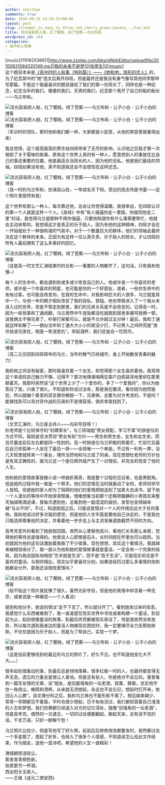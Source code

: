 ```yaml
---
author: shellbye
comments: true
date: 2010-09-15 14:34:31+00:00
layout: post
slug: streamer_is_easy_to_throw_red_cherry_green_banana_-_ulan_buh
title: 流光容易把人抛，红了樱桃，绿了芭蕉——乌兰布和
wordpress_id: 144
categories:
- 高中的人和事
---
```


[music]1791625366|1|http://www.zzstep.com/bbs/eWebEditor/uploadfile/20100831084020149.mp3|我的未来不是梦|0|张雨生|0[/music]  
这个题目本来是[《高中时的人和事（特别篇）》——《她和他，隐形的恋人》](http://user.qzone.qq.com/444854713/blog/1281959931)的，为了纪念其中的”她“选文后离开四班，但是最终还是我没有勇气像写其他同学那样写那篇，于是这个我最喜欢的题目就给了我们的第一任班长了，同样也是一种纪念，纪念当年的我们，傻傻的我们，天真的我们，纪念那个离开了自己的船的船长——乌兰布和。  
  
  
![流光容易把人抛，红了樱桃，绿了芭蕉——乌兰布和 - 公子小白 - 公子小白的博客](http://img.bimg.126.net/photo/ZAYoRca0FHCPmrxQyj2oEg==/5735897075409979846.jpg)![流光容易把人抛，红了樱桃，绿了芭蕉——乌兰布和 - 公子小白 - 公子小白的博客](http://img.bimg.126.net/photo/ZYMPFsCVfw_LCe-H5mQ84g==/5735897075409979847.jpg)  
（军训时的领队，那时他和我们都一样，大家都是小屁孩，从他的笑容里就看得出来）  
  
  
我总觉得，这个瘦高瘦高的男生给四班带来了无尽的影响，认识他之后我才第一次相信了关于雷锋的故事，原来这个世界上真的有一种人，愿意把别人的事放在比自己的事还重要的位置。他是最适合当班长的人，因为他的无私，他是我们最佳的领袖，四班如果没有他，真不知道我还会不会想现在这样还念。  
  
  
![流光容易把人抛，红了樱桃，绿了芭蕉——乌兰布和 - 公子小白 - 公子小白的博客](http://img.bimg.126.net/photo/y_3gDG_F_9Wg6xcDXEtq9Q==/5735897075409979848.jpg)  
（高一时的乌兰布和，扮演梁山伯，一举成名天下知。旁边的高志伟是书童——这个照片里居然有我）  
  
  
这个世界有那么一种人，每次靠近他，总会让你觉得温暖。我很幸运，在四班认识的第一个人就是这样一个人。《圣经》中有”有人强逼你走一里路，你就同他走二里“的话，我觉得乌兰是那种不用你强逼，只要他知道你有什么事需要帮忙，他就会主动来帮你。我觉得这才是真正的乐于助人。因为有他的这种精神，四班才会在一开始就处于一种很和谐的气氛中，对于一个数量巨大的群体，他们的领袖会最终决定这个群体的未来。正因为有这样一位认真负责、乐于助人的班长，才让四班的所有人最后拥有了这么多美好的回忆。  
  
![流光容易把人抛，红了樱桃，绿了芭蕉——乌兰布和 - 公子小白 - 公子小白的博客](http://img.bimg.126.net/photo/rh5G8ed7NEG3ld0Fqe3ZzA==/5735897075409979849.jpg)  
（这是高一时文艺汇演结束时的合影——重要的人物都齐了，这句话，只有我和他懂~）  
  
  
每个人的生命中，都会遇到些或多或少改变自己的人。他或许是一个你喜欢的老师，或许是一个你喜欢的明星，也可能是你的一个好朋友，或者，一些你生命中的匆匆过客，也可能会改变你。在我的生命中，对我影响巨大的人很多，乌兰就是其中一个。与他一年的朝夕相处改变了我的自私、狭隘，他也带我进入了一个我从未进入过的世界，但是不管走到那里，我们的兄弟关系是不会改变的。记得高一时，因为一些琐事和丁通闹翻，乌兰居然中午连饭都没吃就跑到宿舍来痛骂我俩一顿，说我俩太不够兄弟了，吵架打架都可以，就是不允许超过五分钟！最后，我和丁通就这样和解了——貌似当年和丁通大大小小的架没少打，不过男人之间终究是”渡尽劫波兄弟在，相逢一笑泯恩仇“。举起酒杯，我们还是会一饮而尽。  
  
![流光容易把人抛，红了樱桃，绿了芭蕉——乌兰布和 - 公子小白 - 公子小白的博客](http://img.bimg.126.net/photo/xSptbtgshA0ArTuq3lL3zw==/5735897075409979850.jpg)  
（高二元旦回到四班拜年的乌兰，当年的稚气已经褪尽，身上开始散发青春的魅力）  
  
  
我和他之间没有秘密，那时我喜欢着一个女生，却觉得那个女生喜欢着他。我常用这个来调侃自己魅力不够。记得不？那次地理课咱两在窗户边假装背地里却在那里聊着天。我那时突然说“这个世界上少了一个爱你的，多了一个爱我的”，你以为她答应了我，兴奋了很久。不知道和你说过没有，那是我在撒谎，看你因为她而尴尬，所以就编个善意的谎言替你解脱一下，兄弟嘛，总要为对方考虑的。不是吗？能够找到可以背对背作战的兄弟的不是很容易，很庆幸我找到了。  
  
  
![流光容易把人抛，红了樱桃，绿了芭蕉——乌兰布和 - 公子小白 - 公子小白的博客](http://img.bimg.126.net/photo/vJUb3JjmGa1R5OX7hxopHg==/5735897075409979851.jpg)  
（文艺汇演时，乌兰是主持人~~~光彩夺目呀！）  
杜老师是个比较保守的“封建家长”，与三班瑞姐“男女搭配，学习不累”的排座位的方式不同，我班是坚决贯彻“男女有别”方针——男生和男生坐，女生和女生坐，而且尽量连前后左右都是同一性别的。高一时排座位乌兰积极的帮着忙，忙前忙后最后自己却孤单一人坐在了最后一排——全班唯一一个单座。不过有一利有一弊，没几天班里就转来一个美女，理所当然地和乌兰成了同桌。现在想想杜老师的方针也是有其正确性的，就乌兰这一个座位例外就产生了一对情侣，并完全的改变了他的人生。  
  
  
他和她的爱情故事就像小说一样曲折离奇，我是整个过程的见证者，也是男配角。他追她的过程中我一直是一个帮手。他们的恋情在当时就轰动了全校，老师同学尽人皆知。但是她的家人却为了阻碍的他们的爱情把她送到了加拿大去读书，留下他一个人漫长的等待中开始渐渐颓废。很难想象当初那个还略带腼腆的小男孩后来整天抽烟喝酒逃课，我每次遇到他，总看到他一副混混的装扮，发型也变得越来越“与众不同”。不过，知道原因之后，只能说爱情对一个人的作用远远大于任何事物。我和他说过好多次我的感觉，但是他的人生毕竟是要他自己决定的，于是我也只能选择尊重他的决定，并看着他一步步走上与主流发展道路截然不同的方向。  
  
  
高考完意外的看到了她放假回国，突然从心里替他高兴，看他们关系那么亲密，觉得他的等待总是值得的。他曾说人心即使是石头，长时间捂在怀里也可以捂热。当初就因为他的这句话激励着我做了不少错事，现在想想，其实这个看情况，我就越来越相信缘分了。我一直以为他和她的爱情故事就是童话，一定会有一个完美的结局，因为我总固执地相信“艺术就是生活”，而不是“高于生活”。可是现实却总是不喜欢的童话，与相伴相比，现实似乎更喜欢分别。如果连经历过那么多事情的他和她都会分开，那我还该相信爱情吗？  
  
![流光容易把人抛，红了樱桃，绿了芭蕉——乌兰布和 - 公子小白 - 公子小白的博客](http://img.bimg.126.net/photo/vcJqLuCkVtanzDby_E9mpw==/5735897075409979852.jpg)  
（贴不贴这个照片我犹豫了很久，虽然光彩夺目，但是他的表情中却含着一种无奈，或者说是一种痛苦——个人看法）  
  
  
提到和他分手，她说的很淡“走不下去了，所以就分开了”。看到她发过来的信息，我感觉什么东西被推倒了。我一直渴望在现实世界中寻找或者构建一个童话，到目前为止，起初很像童话的故事，到最后终究都被现实吞没了，但是我依然没有放弃，所以每次遇到我身边的童话人物被现实困扰时，我一定要竭尽全力去帮助排除，不仅仅是因为乐于助人，而是为了帮自己，实现一个梦。  
  
![流光容易把人抛，红了樱桃，绿了芭蕉——乌兰布和 - 公子小白 - 公子小白的博客](http://img.bimg.126.net/photo/ioxuvTMbPMdhlDfDw_Es-g==/5735897075409979853.jpg)  
（这是目前更够找到的最近的乌兰的照片了，好久不见，也不知道他变化大不大。。。）  
  
  
  
很多起初很轰动的事，到最后总是悄悄落幕，很多红极一时的人，也最终都变得无声无息。遗忘的力量总是很让人害怕。但是总有些人，你是绝对不会忘的。我曾看到一篇写友情的文章，说“朋友，是旧屋墙角的一坛老酒，寂寞、静寞，忠实地守住一角扬尘，蛛网和清辉，从来就无须想起，永远也不会忘记，想起时打开来，依旧沁人心脾”。自文理分科之后，我和乌兰再也不能形影不离了。相见越来越少，常常一学期都见不着面，平时也很少想起，日子匆匆流过，我们都经营着自己浅浅的人生和梦想。我们仿佛都已经退入对方的记忆深处，就像“旧墙角的一坛老酒”，但是高考完，偶然的一次遇见，一切的过往便都翻起，聊起天来，总有说不完的话，千言万语，只好一醉解千愁！  
  
  
乌兰照片比较少，但是写他写了好久啊，前前后后修修改改都要发时，居然都过去一个多星期了，想起了好多，也倾入了很多个人情感，不知道该怎么给此文作结束，作为朋友，送他一首诗吧，希望他的人生一直精彩！  
  
  
渭城朝雨浥轻尘，  
客舍青青柳色新。  
劝君更尽一杯酒，  
西出阳关无故人。  
——王维《送元二使安西》  

